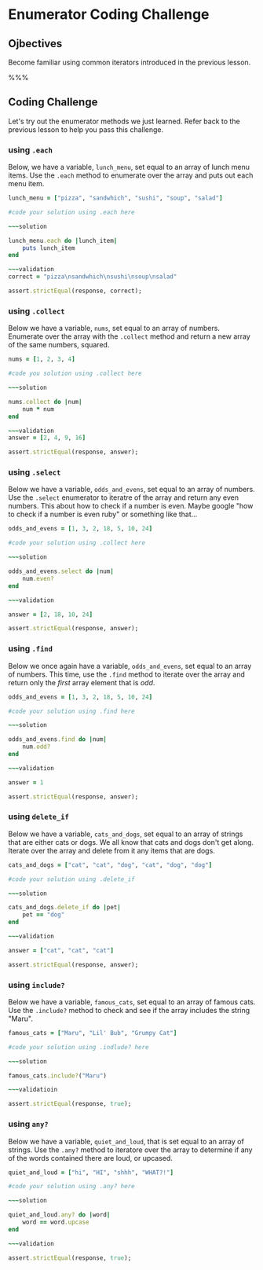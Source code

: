 # Enumerator Coding Challenge

## Ojbectives

Become familiar using common iterators introduced in the previous lesson.


%%%

## Coding Challenge

Let's try out the enumerator methods we just learned. Refer back to the previous lesson to help you pass this challenge. 

### using `.each`

Below, we have a variable, `lunch_menu`, set equal to an array of lunch menu items. Use the `.each` method to enumerate over the array and puts out each menu item. 

```ruby 
lunch_menu = ["pizza", "sandwhich", "sushi", "soup", "salad"]

#code your solution using .each here

~~~solution

lunch_menu.each do |lunch_item|
	puts lunch_item
end

~~~validation
correct = "pizza\nsandwhich\nsushi\nsoup\nsalad"

assert.strictEqual(response, correct);

```

### using `.collect`

Below we have a variable, `nums`, set equal to an array of numbers. Enumerate over the array with the `.collect` method and return a new array of the same numbers, squared. 

```ruby
nums = [1, 2, 3, 4]

#code you solution using .collect here

~~~solution 

nums.collect do |num|
	num * num
end

~~~validation 
answer = [2, 4, 9, 16]

assert.strictEqual(response, answer);
```

### using `.select`

Below we have a variable, `odds_and_evens`, set equal to an array of numbers. Use the `.select` enumerator to iteratre of the array and return any even numbers. This about how to check if a number is even. Maybe google "how to check if a number is even ruby" or something like that...

```ruby
odds_and_evens = [1, 3, 2, 18, 5, 10, 24]

#code your solution using .collect here

~~~solution

odds_and_evens.select do |num|
	num.even?
end

~~~validation

answer = [2, 18, 10, 24]

assert.strictEqual(response, answer);
```

### using `.find`

Below we once again have a variable, `odds_and_evens`, set equal to an array of numbers. This time, use the `.find` method to iterate over the array and return only the *first* array element that is *odd*. 

```ruby
odds_and_evens = [1, 3, 2, 18, 5, 10, 24]

#code your solution using .find here

~~~solution

odds_and_evens.find do |num|
	num.odd?
end

~~~validation 

answer = 1

assert.strictEqual(response, answer);
```

### using `delete_if`

Below we have a variable, `cats_and_dogs`, set equal to an array of strings that are either cats or dogs. We all know that cats and dogs don't get along. Iterate over the array and delete from it any items that are dogs. 

```ruby
cats_and_dogs = ["cat", "cat", "dog", "cat", "dog", "dog"]

#code your solution using .delete_if 

~~~solution

cats_and_dogs.delete_if do |pet|
	pet == "dog"
end

~~~validation

answer = ["cat", "cat", "cat"]

assert.strictEqual(response, answer);
```


### using `include?`

Below we have a variable, `famous_cats`, set equal to an array of famous cats. Use the `.include?` method to check and see if the array includes the string "Maru". 

```ruby
famous_cats = ["Maru", "Lil' Bub", "Grumpy Cat"]

#code your solution using .indlude? here

~~~solution

famous_cats.include?("Maru")

~~~validatioin

assert.strictEqual(response, true);
```

### using `any?`

Below we have a variable, `quiet_and_loud`, that is set equal to an array of strings. Use the `.any?` method to iteratore over the array to determine if any of the words contained there are loud, or upcased. 

```ruby
quiet_and_loud = ["hi", "HI", "shhh", "WHAT?!"]

#code your solution using .any? here

~~~solution 

quiet_and_loud.any? do |word|
	word == word.upcase
end

~~~validation

assert.strictEqual(response, true);
```

